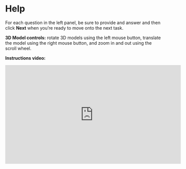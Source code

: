 # Help

For each question in the left panel, be sure to provide and answer and then click **Next** when you’re ready to move onto the next task.

**3D Model controls:** rotate 3D models using the left mouse button, translate the model using the right mouse button, and zoom in and out using the scroll wheel.

**Instructions video:** 
<iframe width="560" height="315" src="https://www.youtube.com/embed/WPTgAXIUrAw?si=-Mdpk4dSNG8fdjYa" title="YouTube video player" frameborder="0" allow="accelerometer; autoplay; clipboard-write; encrypted-media; gyroscope; picture-in-picture; web-share" referrerpolicy="strict-origin-when-cross-origin" allowfullscreen></iframe>
